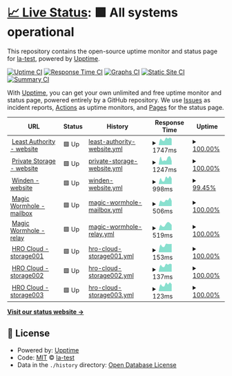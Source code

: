 # [📈 Live Status](https://la-test.github.io/sbx-upptime): <!--live status--> **🟩 All systems operational**

This repository contains the open-source uptime monitor and status page for [la-test](https://la-test.github.io/sbx-upptime), powered by [Upptime](https://github.com/upptime/upptime).

[![Uptime CI](https://github.com/la-test/sbx-upptime/workflows/Uptime%20CI/badge.svg)](https://github.com/la-test/sbx-upptime/actions?query=workflow%3A%22Uptime+CI%22)
[![Response Time CI](https://github.com/la-test/sbx-upptime/workflows/Response%20Time%20CI/badge.svg)](https://github.com/la-test/sbx-upptime/actions?query=workflow%3A%22Response+Time+CI%22)
[![Graphs CI](https://github.com/la-test/sbx-upptime/workflows/Graphs%20CI/badge.svg)](https://github.com/la-test/sbx-upptime/actions?query=workflow%3A%22Graphs+CI%22)
[![Static Site CI](https://github.com/la-test/sbx-upptime/workflows/Static%20Site%20CI/badge.svg)](https://github.com/la-test/sbx-upptime/actions?query=workflow%3A%22Static+Site+CI%22)
[![Summary CI](https://github.com/la-test/sbx-upptime/workflows/Summary%20CI/badge.svg)](https://github.com/la-test/sbx-upptime/actions?query=workflow%3A%22Summary+CI%22)

With [Upptime](https://upptime.js.org), you can get your own unlimited and free uptime monitor and status page, powered entirely by a GitHub repository. We use [Issues](https://github.com/la-test/sbx-upptime/issues) as incident reports, [Actions](https://github.com/la-test/sbx-upptime/actions) as uptime monitors, and [Pages](https://la-test.github.io/sbx-upptime) for the status page.

<!--start: status pages-->
<!-- This summary is generated by Upptime (https://github.com/upptime/upptime) -->
<!-- Do not edit this manually, your changes will be overwritten -->
<!-- prettier-ignore -->
| URL | Status | History | Response Time | Uptime |
| --- | ------ | ------- | ------------- | ------ |
| <img alt="" src="https://icons.duckduckgo.com/ip3/www.leastauthority.com.ico" height="13"> [Least Authority - website](https://www.leastauthority.com/) | 🟩 Up | [least-authority-website.yml](https://github.com/la-test/sbx-upptime/commits/HEAD/history/least-authority-website.yml) | <details><summary><img alt="Response time graph" src="./graphs/least-authority-website/response-time-week.png" height="20"> 1747ms</summary><br><a href="https://la-test.github.io/sbx-upptime/history/least-authority-website"><img alt="Response time 1712" src="https://img.shields.io/endpoint?url=https%3A%2F%2Fraw.githubusercontent.com%2Fla-test%2Fsbx-upptime%2FHEAD%2Fapi%2Fleast-authority-website%2Fresponse-time.json"></a><br><a href="https://la-test.github.io/sbx-upptime/history/least-authority-website"><img alt="24-hour response time 1822" src="https://img.shields.io/endpoint?url=https%3A%2F%2Fraw.githubusercontent.com%2Fla-test%2Fsbx-upptime%2FHEAD%2Fapi%2Fleast-authority-website%2Fresponse-time-day.json"></a><br><a href="https://la-test.github.io/sbx-upptime/history/least-authority-website"><img alt="7-day response time 1747" src="https://img.shields.io/endpoint?url=https%3A%2F%2Fraw.githubusercontent.com%2Fla-test%2Fsbx-upptime%2FHEAD%2Fapi%2Fleast-authority-website%2Fresponse-time-week.json"></a><br><a href="https://la-test.github.io/sbx-upptime/history/least-authority-website"><img alt="30-day response time 1712" src="https://img.shields.io/endpoint?url=https%3A%2F%2Fraw.githubusercontent.com%2Fla-test%2Fsbx-upptime%2FHEAD%2Fapi%2Fleast-authority-website%2Fresponse-time-month.json"></a><br><a href="https://la-test.github.io/sbx-upptime/history/least-authority-website"><img alt="1-year response time 1712" src="https://img.shields.io/endpoint?url=https%3A%2F%2Fraw.githubusercontent.com%2Fla-test%2Fsbx-upptime%2FHEAD%2Fapi%2Fleast-authority-website%2Fresponse-time-year.json"></a></details> | <details><summary><a href="https://la-test.github.io/sbx-upptime/history/least-authority-website">100.00%</a></summary><a href="https://la-test.github.io/sbx-upptime/history/least-authority-website"><img alt="All-time uptime 100.00%" src="https://img.shields.io/endpoint?url=https%3A%2F%2Fraw.githubusercontent.com%2Fla-test%2Fsbx-upptime%2FHEAD%2Fapi%2Fleast-authority-website%2Fuptime.json"></a><br><a href="https://la-test.github.io/sbx-upptime/history/least-authority-website"><img alt="24-hour uptime 100.00%" src="https://img.shields.io/endpoint?url=https%3A%2F%2Fraw.githubusercontent.com%2Fla-test%2Fsbx-upptime%2FHEAD%2Fapi%2Fleast-authority-website%2Fuptime-day.json"></a><br><a href="https://la-test.github.io/sbx-upptime/history/least-authority-website"><img alt="7-day uptime 100.00%" src="https://img.shields.io/endpoint?url=https%3A%2F%2Fraw.githubusercontent.com%2Fla-test%2Fsbx-upptime%2FHEAD%2Fapi%2Fleast-authority-website%2Fuptime-week.json"></a><br><a href="https://la-test.github.io/sbx-upptime/history/least-authority-website"><img alt="30-day uptime 100.00%" src="https://img.shields.io/endpoint?url=https%3A%2F%2Fraw.githubusercontent.com%2Fla-test%2Fsbx-upptime%2FHEAD%2Fapi%2Fleast-authority-website%2Fuptime-month.json"></a><br><a href="https://la-test.github.io/sbx-upptime/history/least-authority-website"><img alt="1-year uptime 100.00%" src="https://img.shields.io/endpoint?url=https%3A%2F%2Fraw.githubusercontent.com%2Fla-test%2Fsbx-upptime%2FHEAD%2Fapi%2Fleast-authority-website%2Fuptime-year.json"></a></details>
| <img alt="" src="https://icons.duckduckgo.com/ip3/private.storage.ico" height="13"> [Private Storage - website](https://private.storage/) | 🟩 Up | [private-storage-website.yml](https://github.com/la-test/sbx-upptime/commits/HEAD/history/private-storage-website.yml) | <details><summary><img alt="Response time graph" src="./graphs/private-storage-website/response-time-week.png" height="20"> 1247ms</summary><br><a href="https://la-test.github.io/sbx-upptime/history/private-storage-website"><img alt="Response time 1173" src="https://img.shields.io/endpoint?url=https%3A%2F%2Fraw.githubusercontent.com%2Fla-test%2Fsbx-upptime%2FHEAD%2Fapi%2Fprivate-storage-website%2Fresponse-time.json"></a><br><a href="https://la-test.github.io/sbx-upptime/history/private-storage-website"><img alt="24-hour response time 776" src="https://img.shields.io/endpoint?url=https%3A%2F%2Fraw.githubusercontent.com%2Fla-test%2Fsbx-upptime%2FHEAD%2Fapi%2Fprivate-storage-website%2Fresponse-time-day.json"></a><br><a href="https://la-test.github.io/sbx-upptime/history/private-storage-website"><img alt="7-day response time 1247" src="https://img.shields.io/endpoint?url=https%3A%2F%2Fraw.githubusercontent.com%2Fla-test%2Fsbx-upptime%2FHEAD%2Fapi%2Fprivate-storage-website%2Fresponse-time-week.json"></a><br><a href="https://la-test.github.io/sbx-upptime/history/private-storage-website"><img alt="30-day response time 1173" src="https://img.shields.io/endpoint?url=https%3A%2F%2Fraw.githubusercontent.com%2Fla-test%2Fsbx-upptime%2FHEAD%2Fapi%2Fprivate-storage-website%2Fresponse-time-month.json"></a><br><a href="https://la-test.github.io/sbx-upptime/history/private-storage-website"><img alt="1-year response time 1173" src="https://img.shields.io/endpoint?url=https%3A%2F%2Fraw.githubusercontent.com%2Fla-test%2Fsbx-upptime%2FHEAD%2Fapi%2Fprivate-storage-website%2Fresponse-time-year.json"></a></details> | <details><summary><a href="https://la-test.github.io/sbx-upptime/history/private-storage-website">100.00%</a></summary><a href="https://la-test.github.io/sbx-upptime/history/private-storage-website"><img alt="All-time uptime 100.00%" src="https://img.shields.io/endpoint?url=https%3A%2F%2Fraw.githubusercontent.com%2Fla-test%2Fsbx-upptime%2FHEAD%2Fapi%2Fprivate-storage-website%2Fuptime.json"></a><br><a href="https://la-test.github.io/sbx-upptime/history/private-storage-website"><img alt="24-hour uptime 100.00%" src="https://img.shields.io/endpoint?url=https%3A%2F%2Fraw.githubusercontent.com%2Fla-test%2Fsbx-upptime%2FHEAD%2Fapi%2Fprivate-storage-website%2Fuptime-day.json"></a><br><a href="https://la-test.github.io/sbx-upptime/history/private-storage-website"><img alt="7-day uptime 100.00%" src="https://img.shields.io/endpoint?url=https%3A%2F%2Fraw.githubusercontent.com%2Fla-test%2Fsbx-upptime%2FHEAD%2Fapi%2Fprivate-storage-website%2Fuptime-week.json"></a><br><a href="https://la-test.github.io/sbx-upptime/history/private-storage-website"><img alt="30-day uptime 100.00%" src="https://img.shields.io/endpoint?url=https%3A%2F%2Fraw.githubusercontent.com%2Fla-test%2Fsbx-upptime%2FHEAD%2Fapi%2Fprivate-storage-website%2Fuptime-month.json"></a><br><a href="https://la-test.github.io/sbx-upptime/history/private-storage-website"><img alt="1-year uptime 100.00%" src="https://img.shields.io/endpoint?url=https%3A%2F%2Fraw.githubusercontent.com%2Fla-test%2Fsbx-upptime%2FHEAD%2Fapi%2Fprivate-storage-website%2Fuptime-year.json"></a></details>
| <img alt="" src="https://icons.duckduckgo.com/ip3/winden.app.ico" height="13"> [Winden - website](https://winden.app/) | 🟩 Up | [winden-website.yml](https://github.com/la-test/sbx-upptime/commits/HEAD/history/winden-website.yml) | <details><summary><img alt="Response time graph" src="./graphs/winden-website/response-time-week.png" height="20"> 998ms</summary><br><a href="https://la-test.github.io/sbx-upptime/history/winden-website"><img alt="Response time 768" src="https://img.shields.io/endpoint?url=https%3A%2F%2Fraw.githubusercontent.com%2Fla-test%2Fsbx-upptime%2FHEAD%2Fapi%2Fwinden-website%2Fresponse-time.json"></a><br><a href="https://la-test.github.io/sbx-upptime/history/winden-website"><img alt="24-hour response time 1752" src="https://img.shields.io/endpoint?url=https%3A%2F%2Fraw.githubusercontent.com%2Fla-test%2Fsbx-upptime%2FHEAD%2Fapi%2Fwinden-website%2Fresponse-time-day.json"></a><br><a href="https://la-test.github.io/sbx-upptime/history/winden-website"><img alt="7-day response time 998" src="https://img.shields.io/endpoint?url=https%3A%2F%2Fraw.githubusercontent.com%2Fla-test%2Fsbx-upptime%2FHEAD%2Fapi%2Fwinden-website%2Fresponse-time-week.json"></a><br><a href="https://la-test.github.io/sbx-upptime/history/winden-website"><img alt="30-day response time 768" src="https://img.shields.io/endpoint?url=https%3A%2F%2Fraw.githubusercontent.com%2Fla-test%2Fsbx-upptime%2FHEAD%2Fapi%2Fwinden-website%2Fresponse-time-month.json"></a><br><a href="https://la-test.github.io/sbx-upptime/history/winden-website"><img alt="1-year response time 768" src="https://img.shields.io/endpoint?url=https%3A%2F%2Fraw.githubusercontent.com%2Fla-test%2Fsbx-upptime%2FHEAD%2Fapi%2Fwinden-website%2Fresponse-time-year.json"></a></details> | <details><summary><a href="https://la-test.github.io/sbx-upptime/history/winden-website">99.45%</a></summary><a href="https://la-test.github.io/sbx-upptime/history/winden-website"><img alt="All-time uptime 99.55%" src="https://img.shields.io/endpoint?url=https%3A%2F%2Fraw.githubusercontent.com%2Fla-test%2Fsbx-upptime%2FHEAD%2Fapi%2Fwinden-website%2Fuptime.json"></a><br><a href="https://la-test.github.io/sbx-upptime/history/winden-website"><img alt="24-hour uptime 96.15%" src="https://img.shields.io/endpoint?url=https%3A%2F%2Fraw.githubusercontent.com%2Fla-test%2Fsbx-upptime%2FHEAD%2Fapi%2Fwinden-website%2Fuptime-day.json"></a><br><a href="https://la-test.github.io/sbx-upptime/history/winden-website"><img alt="7-day uptime 99.45%" src="https://img.shields.io/endpoint?url=https%3A%2F%2Fraw.githubusercontent.com%2Fla-test%2Fsbx-upptime%2FHEAD%2Fapi%2Fwinden-website%2Fuptime-week.json"></a><br><a href="https://la-test.github.io/sbx-upptime/history/winden-website"><img alt="30-day uptime 99.55%" src="https://img.shields.io/endpoint?url=https%3A%2F%2Fraw.githubusercontent.com%2Fla-test%2Fsbx-upptime%2FHEAD%2Fapi%2Fwinden-website%2Fuptime-month.json"></a><br><a href="https://la-test.github.io/sbx-upptime/history/winden-website"><img alt="1-year uptime 99.55%" src="https://img.shields.io/endpoint?url=https%3A%2F%2Fraw.githubusercontent.com%2Fla-test%2Fsbx-upptime%2FHEAD%2Fapi%2Fwinden-website%2Fuptime-year.json"></a></details>
| <img alt="" src="https://leastauthority.com/wp-content/uploads/2020/07/wormhole2-e1596622143647.png" height="13"> [Magic Wormhole - mailbox](https://mailbox.mw.leastauthority.com/) | 🟩 Up | [magic-wormhole-mailbox.yml](https://github.com/la-test/sbx-upptime/commits/HEAD/history/magic-wormhole-mailbox.yml) | <details><summary><img alt="Response time graph" src="./graphs/magic-wormhole-mailbox/response-time-week.png" height="20"> 506ms</summary><br><a href="https://la-test.github.io/sbx-upptime/history/magic-wormhole-mailbox"><img alt="Response time 496" src="https://img.shields.io/endpoint?url=https%3A%2F%2Fraw.githubusercontent.com%2Fla-test%2Fsbx-upptime%2FHEAD%2Fapi%2Fmagic-wormhole-mailbox%2Fresponse-time.json"></a><br><a href="https://la-test.github.io/sbx-upptime/history/magic-wormhole-mailbox"><img alt="24-hour response time 464" src="https://img.shields.io/endpoint?url=https%3A%2F%2Fraw.githubusercontent.com%2Fla-test%2Fsbx-upptime%2FHEAD%2Fapi%2Fmagic-wormhole-mailbox%2Fresponse-time-day.json"></a><br><a href="https://la-test.github.io/sbx-upptime/history/magic-wormhole-mailbox"><img alt="7-day response time 506" src="https://img.shields.io/endpoint?url=https%3A%2F%2Fraw.githubusercontent.com%2Fla-test%2Fsbx-upptime%2FHEAD%2Fapi%2Fmagic-wormhole-mailbox%2Fresponse-time-week.json"></a><br><a href="https://la-test.github.io/sbx-upptime/history/magic-wormhole-mailbox"><img alt="30-day response time 496" src="https://img.shields.io/endpoint?url=https%3A%2F%2Fraw.githubusercontent.com%2Fla-test%2Fsbx-upptime%2FHEAD%2Fapi%2Fmagic-wormhole-mailbox%2Fresponse-time-month.json"></a><br><a href="https://la-test.github.io/sbx-upptime/history/magic-wormhole-mailbox"><img alt="1-year response time 496" src="https://img.shields.io/endpoint?url=https%3A%2F%2Fraw.githubusercontent.com%2Fla-test%2Fsbx-upptime%2FHEAD%2Fapi%2Fmagic-wormhole-mailbox%2Fresponse-time-year.json"></a></details> | <details><summary><a href="https://la-test.github.io/sbx-upptime/history/magic-wormhole-mailbox">100.00%</a></summary><a href="https://la-test.github.io/sbx-upptime/history/magic-wormhole-mailbox"><img alt="All-time uptime 100.00%" src="https://img.shields.io/endpoint?url=https%3A%2F%2Fraw.githubusercontent.com%2Fla-test%2Fsbx-upptime%2FHEAD%2Fapi%2Fmagic-wormhole-mailbox%2Fuptime.json"></a><br><a href="https://la-test.github.io/sbx-upptime/history/magic-wormhole-mailbox"><img alt="24-hour uptime 100.00%" src="https://img.shields.io/endpoint?url=https%3A%2F%2Fraw.githubusercontent.com%2Fla-test%2Fsbx-upptime%2FHEAD%2Fapi%2Fmagic-wormhole-mailbox%2Fuptime-day.json"></a><br><a href="https://la-test.github.io/sbx-upptime/history/magic-wormhole-mailbox"><img alt="7-day uptime 100.00%" src="https://img.shields.io/endpoint?url=https%3A%2F%2Fraw.githubusercontent.com%2Fla-test%2Fsbx-upptime%2FHEAD%2Fapi%2Fmagic-wormhole-mailbox%2Fuptime-week.json"></a><br><a href="https://la-test.github.io/sbx-upptime/history/magic-wormhole-mailbox"><img alt="30-day uptime 100.00%" src="https://img.shields.io/endpoint?url=https%3A%2F%2Fraw.githubusercontent.com%2Fla-test%2Fsbx-upptime%2FHEAD%2Fapi%2Fmagic-wormhole-mailbox%2Fuptime-month.json"></a><br><a href="https://la-test.github.io/sbx-upptime/history/magic-wormhole-mailbox"><img alt="1-year uptime 100.00%" src="https://img.shields.io/endpoint?url=https%3A%2F%2Fraw.githubusercontent.com%2Fla-test%2Fsbx-upptime%2FHEAD%2Fapi%2Fmagic-wormhole-mailbox%2Fuptime-year.json"></a></details>
| <img alt="" src="https://leastauthority.com/wp-content/uploads/2020/07/wormhole2-e1596622143647.png" height="13"> [Magic Wormhole - relay](https://relay.mw.leastauthority.com/) | 🟩 Up | [magic-wormhole-relay.yml](https://github.com/la-test/sbx-upptime/commits/HEAD/history/magic-wormhole-relay.yml) | <details><summary><img alt="Response time graph" src="./graphs/magic-wormhole-relay/response-time-week.png" height="20"> 519ms</summary><br><a href="https://la-test.github.io/sbx-upptime/history/magic-wormhole-relay"><img alt="Response time 484" src="https://img.shields.io/endpoint?url=https%3A%2F%2Fraw.githubusercontent.com%2Fla-test%2Fsbx-upptime%2FHEAD%2Fapi%2Fmagic-wormhole-relay%2Fresponse-time.json"></a><br><a href="https://la-test.github.io/sbx-upptime/history/magic-wormhole-relay"><img alt="24-hour response time 475" src="https://img.shields.io/endpoint?url=https%3A%2F%2Fraw.githubusercontent.com%2Fla-test%2Fsbx-upptime%2FHEAD%2Fapi%2Fmagic-wormhole-relay%2Fresponse-time-day.json"></a><br><a href="https://la-test.github.io/sbx-upptime/history/magic-wormhole-relay"><img alt="7-day response time 519" src="https://img.shields.io/endpoint?url=https%3A%2F%2Fraw.githubusercontent.com%2Fla-test%2Fsbx-upptime%2FHEAD%2Fapi%2Fmagic-wormhole-relay%2Fresponse-time-week.json"></a><br><a href="https://la-test.github.io/sbx-upptime/history/magic-wormhole-relay"><img alt="30-day response time 484" src="https://img.shields.io/endpoint?url=https%3A%2F%2Fraw.githubusercontent.com%2Fla-test%2Fsbx-upptime%2FHEAD%2Fapi%2Fmagic-wormhole-relay%2Fresponse-time-month.json"></a><br><a href="https://la-test.github.io/sbx-upptime/history/magic-wormhole-relay"><img alt="1-year response time 484" src="https://img.shields.io/endpoint?url=https%3A%2F%2Fraw.githubusercontent.com%2Fla-test%2Fsbx-upptime%2FHEAD%2Fapi%2Fmagic-wormhole-relay%2Fresponse-time-year.json"></a></details> | <details><summary><a href="https://la-test.github.io/sbx-upptime/history/magic-wormhole-relay">100.00%</a></summary><a href="https://la-test.github.io/sbx-upptime/history/magic-wormhole-relay"><img alt="All-time uptime 100.00%" src="https://img.shields.io/endpoint?url=https%3A%2F%2Fraw.githubusercontent.com%2Fla-test%2Fsbx-upptime%2FHEAD%2Fapi%2Fmagic-wormhole-relay%2Fuptime.json"></a><br><a href="https://la-test.github.io/sbx-upptime/history/magic-wormhole-relay"><img alt="24-hour uptime 100.00%" src="https://img.shields.io/endpoint?url=https%3A%2F%2Fraw.githubusercontent.com%2Fla-test%2Fsbx-upptime%2FHEAD%2Fapi%2Fmagic-wormhole-relay%2Fuptime-day.json"></a><br><a href="https://la-test.github.io/sbx-upptime/history/magic-wormhole-relay"><img alt="7-day uptime 100.00%" src="https://img.shields.io/endpoint?url=https%3A%2F%2Fraw.githubusercontent.com%2Fla-test%2Fsbx-upptime%2FHEAD%2Fapi%2Fmagic-wormhole-relay%2Fuptime-week.json"></a><br><a href="https://la-test.github.io/sbx-upptime/history/magic-wormhole-relay"><img alt="30-day uptime 100.00%" src="https://img.shields.io/endpoint?url=https%3A%2F%2Fraw.githubusercontent.com%2Fla-test%2Fsbx-upptime%2FHEAD%2Fapi%2Fmagic-wormhole-relay%2Fuptime-month.json"></a><br><a href="https://la-test.github.io/sbx-upptime/history/magic-wormhole-relay"><img alt="1-year uptime 100.00%" src="https://img.shields.io/endpoint?url=https%3A%2F%2Fraw.githubusercontent.com%2Fla-test%2Fsbx-upptime%2FHEAD%2Fapi%2Fmagic-wormhole-relay%2Fuptime-year.json"></a></details>
| <img alt="" src="https://leastauthority.com/wp-content/uploads/2021/05/TahoeLAFS.png" height="13"> [HRO Cloud - storage001](storage001.deerfield.leastauthority.com) | 🟩 Up | [hro-cloud-storage001.yml](https://github.com/la-test/sbx-upptime/commits/HEAD/history/hro-cloud-storage001.yml) | <details><summary><img alt="Response time graph" src="./graphs/hro-cloud-storage001/response-time-week.png" height="20"> 153ms</summary><br><a href="https://la-test.github.io/sbx-upptime/history/hro-cloud-storage001"><img alt="Response time 148" src="https://img.shields.io/endpoint?url=https%3A%2F%2Fraw.githubusercontent.com%2Fla-test%2Fsbx-upptime%2FHEAD%2Fapi%2Fhro-cloud-storage001%2Fresponse-time.json"></a><br><a href="https://la-test.github.io/sbx-upptime/history/hro-cloud-storage001"><img alt="24-hour response time 173" src="https://img.shields.io/endpoint?url=https%3A%2F%2Fraw.githubusercontent.com%2Fla-test%2Fsbx-upptime%2FHEAD%2Fapi%2Fhro-cloud-storage001%2Fresponse-time-day.json"></a><br><a href="https://la-test.github.io/sbx-upptime/history/hro-cloud-storage001"><img alt="7-day response time 153" src="https://img.shields.io/endpoint?url=https%3A%2F%2Fraw.githubusercontent.com%2Fla-test%2Fsbx-upptime%2FHEAD%2Fapi%2Fhro-cloud-storage001%2Fresponse-time-week.json"></a><br><a href="https://la-test.github.io/sbx-upptime/history/hro-cloud-storage001"><img alt="30-day response time 148" src="https://img.shields.io/endpoint?url=https%3A%2F%2Fraw.githubusercontent.com%2Fla-test%2Fsbx-upptime%2FHEAD%2Fapi%2Fhro-cloud-storage001%2Fresponse-time-month.json"></a><br><a href="https://la-test.github.io/sbx-upptime/history/hro-cloud-storage001"><img alt="1-year response time 148" src="https://img.shields.io/endpoint?url=https%3A%2F%2Fraw.githubusercontent.com%2Fla-test%2Fsbx-upptime%2FHEAD%2Fapi%2Fhro-cloud-storage001%2Fresponse-time-year.json"></a></details> | <details><summary><a href="https://la-test.github.io/sbx-upptime/history/hro-cloud-storage001">100.00%</a></summary><a href="https://la-test.github.io/sbx-upptime/history/hro-cloud-storage001"><img alt="All-time uptime 100.00%" src="https://img.shields.io/endpoint?url=https%3A%2F%2Fraw.githubusercontent.com%2Fla-test%2Fsbx-upptime%2FHEAD%2Fapi%2Fhro-cloud-storage001%2Fuptime.json"></a><br><a href="https://la-test.github.io/sbx-upptime/history/hro-cloud-storage001"><img alt="24-hour uptime 100.00%" src="https://img.shields.io/endpoint?url=https%3A%2F%2Fraw.githubusercontent.com%2Fla-test%2Fsbx-upptime%2FHEAD%2Fapi%2Fhro-cloud-storage001%2Fuptime-day.json"></a><br><a href="https://la-test.github.io/sbx-upptime/history/hro-cloud-storage001"><img alt="7-day uptime 100.00%" src="https://img.shields.io/endpoint?url=https%3A%2F%2Fraw.githubusercontent.com%2Fla-test%2Fsbx-upptime%2FHEAD%2Fapi%2Fhro-cloud-storage001%2Fuptime-week.json"></a><br><a href="https://la-test.github.io/sbx-upptime/history/hro-cloud-storage001"><img alt="30-day uptime 100.00%" src="https://img.shields.io/endpoint?url=https%3A%2F%2Fraw.githubusercontent.com%2Fla-test%2Fsbx-upptime%2FHEAD%2Fapi%2Fhro-cloud-storage001%2Fuptime-month.json"></a><br><a href="https://la-test.github.io/sbx-upptime/history/hro-cloud-storage001"><img alt="1-year uptime 100.00%" src="https://img.shields.io/endpoint?url=https%3A%2F%2Fraw.githubusercontent.com%2Fla-test%2Fsbx-upptime%2FHEAD%2Fapi%2Fhro-cloud-storage001%2Fuptime-year.json"></a></details>
| <img alt="" src="https://leastauthority.com/wp-content/uploads/2021/05/TahoeLAFS.png" height="13"> [HRO Cloud - storage002](storage002.deerfield.leastauthority.com) | 🟩 Up | [hro-cloud-storage002.yml](https://github.com/la-test/sbx-upptime/commits/HEAD/history/hro-cloud-storage002.yml) | <details><summary><img alt="Response time graph" src="./graphs/hro-cloud-storage002/response-time-week.png" height="20"> 137ms</summary><br><a href="https://la-test.github.io/sbx-upptime/history/hro-cloud-storage002"><img alt="Response time 136" src="https://img.shields.io/endpoint?url=https%3A%2F%2Fraw.githubusercontent.com%2Fla-test%2Fsbx-upptime%2FHEAD%2Fapi%2Fhro-cloud-storage002%2Fresponse-time.json"></a><br><a href="https://la-test.github.io/sbx-upptime/history/hro-cloud-storage002"><img alt="24-hour response time 153" src="https://img.shields.io/endpoint?url=https%3A%2F%2Fraw.githubusercontent.com%2Fla-test%2Fsbx-upptime%2FHEAD%2Fapi%2Fhro-cloud-storage002%2Fresponse-time-day.json"></a><br><a href="https://la-test.github.io/sbx-upptime/history/hro-cloud-storage002"><img alt="7-day response time 137" src="https://img.shields.io/endpoint?url=https%3A%2F%2Fraw.githubusercontent.com%2Fla-test%2Fsbx-upptime%2FHEAD%2Fapi%2Fhro-cloud-storage002%2Fresponse-time-week.json"></a><br><a href="https://la-test.github.io/sbx-upptime/history/hro-cloud-storage002"><img alt="30-day response time 136" src="https://img.shields.io/endpoint?url=https%3A%2F%2Fraw.githubusercontent.com%2Fla-test%2Fsbx-upptime%2FHEAD%2Fapi%2Fhro-cloud-storage002%2Fresponse-time-month.json"></a><br><a href="https://la-test.github.io/sbx-upptime/history/hro-cloud-storage002"><img alt="1-year response time 136" src="https://img.shields.io/endpoint?url=https%3A%2F%2Fraw.githubusercontent.com%2Fla-test%2Fsbx-upptime%2FHEAD%2Fapi%2Fhro-cloud-storage002%2Fresponse-time-year.json"></a></details> | <details><summary><a href="https://la-test.github.io/sbx-upptime/history/hro-cloud-storage002">100.00%</a></summary><a href="https://la-test.github.io/sbx-upptime/history/hro-cloud-storage002"><img alt="All-time uptime 87.56%" src="https://img.shields.io/endpoint?url=https%3A%2F%2Fraw.githubusercontent.com%2Fla-test%2Fsbx-upptime%2FHEAD%2Fapi%2Fhro-cloud-storage002%2Fuptime.json"></a><br><a href="https://la-test.github.io/sbx-upptime/history/hro-cloud-storage002"><img alt="24-hour uptime 100.00%" src="https://img.shields.io/endpoint?url=https%3A%2F%2Fraw.githubusercontent.com%2Fla-test%2Fsbx-upptime%2FHEAD%2Fapi%2Fhro-cloud-storage002%2Fuptime-day.json"></a><br><a href="https://la-test.github.io/sbx-upptime/history/hro-cloud-storage002"><img alt="7-day uptime 100.00%" src="https://img.shields.io/endpoint?url=https%3A%2F%2Fraw.githubusercontent.com%2Fla-test%2Fsbx-upptime%2FHEAD%2Fapi%2Fhro-cloud-storage002%2Fuptime-week.json"></a><br><a href="https://la-test.github.io/sbx-upptime/history/hro-cloud-storage002"><img alt="30-day uptime 87.56%" src="https://img.shields.io/endpoint?url=https%3A%2F%2Fraw.githubusercontent.com%2Fla-test%2Fsbx-upptime%2FHEAD%2Fapi%2Fhro-cloud-storage002%2Fuptime-month.json"></a><br><a href="https://la-test.github.io/sbx-upptime/history/hro-cloud-storage002"><img alt="1-year uptime 87.56%" src="https://img.shields.io/endpoint?url=https%3A%2F%2Fraw.githubusercontent.com%2Fla-test%2Fsbx-upptime%2FHEAD%2Fapi%2Fhro-cloud-storage002%2Fuptime-year.json"></a></details>
| <img alt="" src="https://leastauthority.com/wp-content/uploads/2021/05/TahoeLAFS.png" height="13"> [HRO Cloud - storage003](storage003.deerfield.leastauthority.com) | 🟩 Up | [hro-cloud-storage003.yml](https://github.com/la-test/sbx-upptime/commits/HEAD/history/hro-cloud-storage003.yml) | <details><summary><img alt="Response time graph" src="./graphs/hro-cloud-storage003/response-time-week.png" height="20"> 123ms</summary><br><a href="https://la-test.github.io/sbx-upptime/history/hro-cloud-storage003"><img alt="Response time 119" src="https://img.shields.io/endpoint?url=https%3A%2F%2Fraw.githubusercontent.com%2Fla-test%2Fsbx-upptime%2FHEAD%2Fapi%2Fhro-cloud-storage003%2Fresponse-time.json"></a><br><a href="https://la-test.github.io/sbx-upptime/history/hro-cloud-storage003"><img alt="24-hour response time 125" src="https://img.shields.io/endpoint?url=https%3A%2F%2Fraw.githubusercontent.com%2Fla-test%2Fsbx-upptime%2FHEAD%2Fapi%2Fhro-cloud-storage003%2Fresponse-time-day.json"></a><br><a href="https://la-test.github.io/sbx-upptime/history/hro-cloud-storage003"><img alt="7-day response time 123" src="https://img.shields.io/endpoint?url=https%3A%2F%2Fraw.githubusercontent.com%2Fla-test%2Fsbx-upptime%2FHEAD%2Fapi%2Fhro-cloud-storage003%2Fresponse-time-week.json"></a><br><a href="https://la-test.github.io/sbx-upptime/history/hro-cloud-storage003"><img alt="30-day response time 119" src="https://img.shields.io/endpoint?url=https%3A%2F%2Fraw.githubusercontent.com%2Fla-test%2Fsbx-upptime%2FHEAD%2Fapi%2Fhro-cloud-storage003%2Fresponse-time-month.json"></a><br><a href="https://la-test.github.io/sbx-upptime/history/hro-cloud-storage003"><img alt="1-year response time 119" src="https://img.shields.io/endpoint?url=https%3A%2F%2Fraw.githubusercontent.com%2Fla-test%2Fsbx-upptime%2FHEAD%2Fapi%2Fhro-cloud-storage003%2Fresponse-time-year.json"></a></details> | <details><summary><a href="https://la-test.github.io/sbx-upptime/history/hro-cloud-storage003">100.00%</a></summary><a href="https://la-test.github.io/sbx-upptime/history/hro-cloud-storage003"><img alt="All-time uptime 100.00%" src="https://img.shields.io/endpoint?url=https%3A%2F%2Fraw.githubusercontent.com%2Fla-test%2Fsbx-upptime%2FHEAD%2Fapi%2Fhro-cloud-storage003%2Fuptime.json"></a><br><a href="https://la-test.github.io/sbx-upptime/history/hro-cloud-storage003"><img alt="24-hour uptime 100.00%" src="https://img.shields.io/endpoint?url=https%3A%2F%2Fraw.githubusercontent.com%2Fla-test%2Fsbx-upptime%2FHEAD%2Fapi%2Fhro-cloud-storage003%2Fuptime-day.json"></a><br><a href="https://la-test.github.io/sbx-upptime/history/hro-cloud-storage003"><img alt="7-day uptime 100.00%" src="https://img.shields.io/endpoint?url=https%3A%2F%2Fraw.githubusercontent.com%2Fla-test%2Fsbx-upptime%2FHEAD%2Fapi%2Fhro-cloud-storage003%2Fuptime-week.json"></a><br><a href="https://la-test.github.io/sbx-upptime/history/hro-cloud-storage003"><img alt="30-day uptime 100.00%" src="https://img.shields.io/endpoint?url=https%3A%2F%2Fraw.githubusercontent.com%2Fla-test%2Fsbx-upptime%2FHEAD%2Fapi%2Fhro-cloud-storage003%2Fuptime-month.json"></a><br><a href="https://la-test.github.io/sbx-upptime/history/hro-cloud-storage003"><img alt="1-year uptime 100.00%" src="https://img.shields.io/endpoint?url=https%3A%2F%2Fraw.githubusercontent.com%2Fla-test%2Fsbx-upptime%2FHEAD%2Fapi%2Fhro-cloud-storage003%2Fuptime-year.json"></a></details>

<!--end: status pages-->

[**Visit our status website →**](https://la-test.github.io/sbx-upptime)

## 📄 License

- Powered by: [Upptime](https://github.com/upptime/upptime)
- Code: [MIT](./LICENSE) © [la-test](https://la-test.github.io/sbx-upptime)
- Data in the `./history` directory: [Open Database License](https://opendatacommons.org/licenses/odbl/1-0/)
